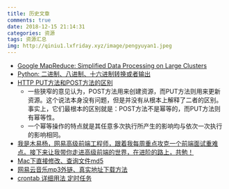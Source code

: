 ```yaml
---
title: 历史文章
comments: true
date: 2018-12-15 21:14:31
categories: 资源
tags: 资源汇总
img: http://qiniu1.lxfriday.xyz/image/pengyuyan1.jpeg
---
```


- [Google MapReduce: Simplified Data Processing on Large Clusters](https://storage.googleapis.com/pub-tools-public-publication-data/pdf/16cb30b4b92fd4989b8619a61752a2387c6dd474.pdf)
- [Python: 二进制、八进制、十六进制转换或者输出](https://www.cnblogs.com/baxianhua/p/9896926.html)
- [HTTP PUT方法和POST方法的区别](https://www.cnblogs.com/shih/p/7064267.html)
    - 一些狭窄的意见认为，POST方法用来创建资源，而PUT方法则用来更新资源。这个说法本身没有问题，但是并没有从根本上解释了二者的区别。事实上，它们最根本的区别就是：POST方法不是幂等的，而PUT方法则有幂等性。
    - 一个幂等操作的特点就是其任意多次执行所产生的影响均与依次一次执行的影响相同。
- [我是木易杨，网易高级前端工程师，跟着我每周重点攻克一个前端面试重难点。接下来让我带你走进高级前端的世界，在进阶的路上，共勉！](https://github.com/yygmind/blog)
- [Mac下直接修改、查询文件md5](https://segmentfault.com/a/1190000014835558?utm_source=tag-newest)
- [网易云音乐mp3外链、真实地址下载方法](https://my.oschina.net/zhenggao/blog/3000778)
- [crontab 详细用法 定时任务](https://www.cnblogs.com/aminxu/p/5993769.html)
